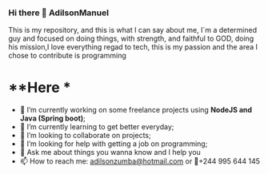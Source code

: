 ### Hi there 👋 **AdilsonManuel** 
This is my repository, and this is what I can say about me,  I´m a determined guy and focused on doing things, with strength, and faithful to GOD, doing his mission,I love everything regad to tech, this is my passion and the area I chose to contribute is programming    

# **Here *

- 🔭 I’m currently working on some freelance projects using **NodeJS and Java (Spring boot)**;
- 🌱 I’m currently learning to get better everyday;
- 👯 I’m looking to collaborate on projects;
- 🤔 I’m looking for help with getting a job on programming;
- 💬 Ask me about things you wanna know and I help you
- 📫 How to reach me: adilsonzumba@hotmail.com or 📱+244 995 644 145

